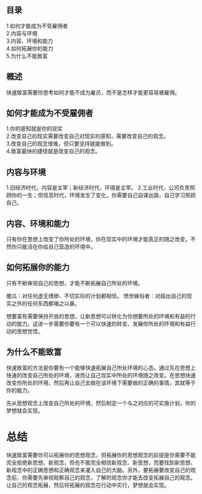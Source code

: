 ## 目录
1.如何才能成为不受雇佣者  
2.内容与环境   
3.内容、环境和能力   
4.如何拓展你的能力  
5.为什么不能致富  

## 概述
快速致富需要你思考如何才能不成为雇员，而不是怎样才能更容易被雇佣。

## 如何才能成为不受雇佣者
1.你的感知就是你的现实   
2.改变自己的现实需要改变自己对现实的感知，需要改变自己的观念。  
3.改变自己的观念很难，但只要坚持就能做到。  
4.致富最快的捷径就是改变自己的观念。  

## 内容与环境
1.旧经济时代，内容是主宰；新经济时代，环境是主宰。
2.工业时代，公司负责照顾你的一生；但信息时代，环境发生了变化，你需要自己自谋出路，自己学习照顾自己。

## 内容、环境和能力
只有你在思想上改变了你所处的环境，你在现实中的环境才能真正的随之改变，不然你只能活在你给自己营造的环境中。

## 如何拓展你的能力
只有不断审视自己的思想，才能不断拓展自己所处的环境。

傻瓜：对任何虚无缥缈、不切实际的计划都相信。
愤世嫉俗者：对超出自己的现实之外的任何东西都嗤之以鼻。

想要富有需要保持开放的思想，让新思想可以转化为你想要所处的环境和有益的行动的能力。这进一步需要你要有一个可以快速的转变、发展你所处的环境和有益行动的思想觉悟。

## 为什么不能致富
快速致富的方法是你要有一个能够快速拓展自己所处环境的心态。通过先在思想上快速的改变自己所处的环境，进而让自己现实中所处的环境随之改变。在思想快速改变你所处的环境，然后再让自己去做在该环境下需要做的正确的事情，其就等于你的能力。

先从思想观念上改变自己所处的环境，然后制定一个与之对应的可实施计划，你的梦想就会实现。

# 总结
快速致富需要你可以拓展你的思想观念，但拓展你的思想观念的前提是你需要不能完全拒绝新思想、新观念，但也不能完全相信新观念、新思想，而要找到新思想、新观念中的正确思想和正确观念来灌入自己的大脑。另外，要拓展要改变自己的观念前，你需要先审视观察自己的观念，了解的观念你才能去改变拓展自己的观念。让自己的观念拓展，然后将拓展的观念在行动中实行，梦想就会实现。
